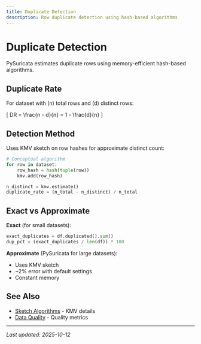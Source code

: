 ```yaml
---
title: Duplicate Detection
description: Row duplicate detection using hash-based algorithms
---
```


# Duplicate Detection

PySuricata estimates duplicate rows using memory-efficient hash-based algorithms.

## Duplicate Rate

For dataset with \(n\) total rows and \(d\) distinct rows:

\[
DR = \frac{n - d}{n} = 1 - \frac{d}{n}
\]

## Detection Method

Uses KMV sketch on row hashes for approximate distinct count:

```python
# Conceptual algorithm
for row in dataset:
    row_hash = hash(tuple(row))
    kmv.add(row_hash)

n_distinct = kmv.estimate()
duplicate_rate = (n_total - n_distinct) / n_total
```

## Exact vs Approximate

**Exact** (for small datasets):
```python
exact_duplicates = df.duplicated().sum()
dup_pct = (exact_duplicates / len(df)) * 100
```

**Approximate** (PySuricata for large datasets):
- Uses KMV sketch
- ~2% error with default settings
- Constant memory

## See Also

- [Sketch Algorithms](../algorithms/sketches.md) - KMV details
- [Data Quality](quality.md) - Quality metrics

---

*Last updated: 2025-10-12*




